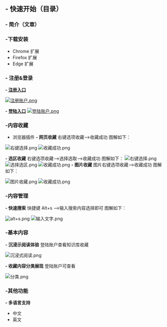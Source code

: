 ## **- 快速开始（目录）**
### - 简介（文章）

### -下载安装
- Chrome 扩展
- Firefox 扩展
- Edge 扩展
### - 注册&登录
**- [注册入口](https://firmeve.com/register)**


[![注册账户.png](../_resources/注册账户.png)](https://firmeve.com/register)


**- [登陆入口](https://firmeve.com/login)**
[![登陆账户.png](../_resources/登陆账户.png)](https://firmeve.com/login)


### -内容收藏
- 浏览器插件
**- 网页收藏**
右键选项收藏-->收藏成功
图解如下：

![右键选择.png](../_resources/右键选择.png)
![收藏成功.png](../_resources/收藏成功.png)

**- 选区收藏**
右键选项收藏-->选择选取-->收藏成功
图解如下：
![右键选择.png](../_resources/右键选择.png)
![选择选区.png](../_resources/选择选区.png)
![收藏成功.png](../_resources/收藏成功.png)
**- 图片收藏**
图片右键选项收藏-->收藏成功
图解如下：


![图片收藏.png](../_resources/图片收藏.png)
![收藏成功.png](../_resources/收藏成功.png)

### -内容管理
 **- 快速搜索**
 快捷键 Alt+s -->输入搜索内容选择即可
 图解如下：


![alt+s.png](../_resources/alt+s.png)
![输入文字.png](../_resources/输入文字.png)

### -基本内容
**- 沉浸示阅读体验**
登陆账户查看知识库收藏


![沉浸式阅读.png](../_resources/沉浸式阅读.png)


**-  收藏内容分类展现**
登陆账户可查看


![分类.png](../_resources/分类.png)



### -其他功能
**- 多语言支持**
- 中文
- 英文